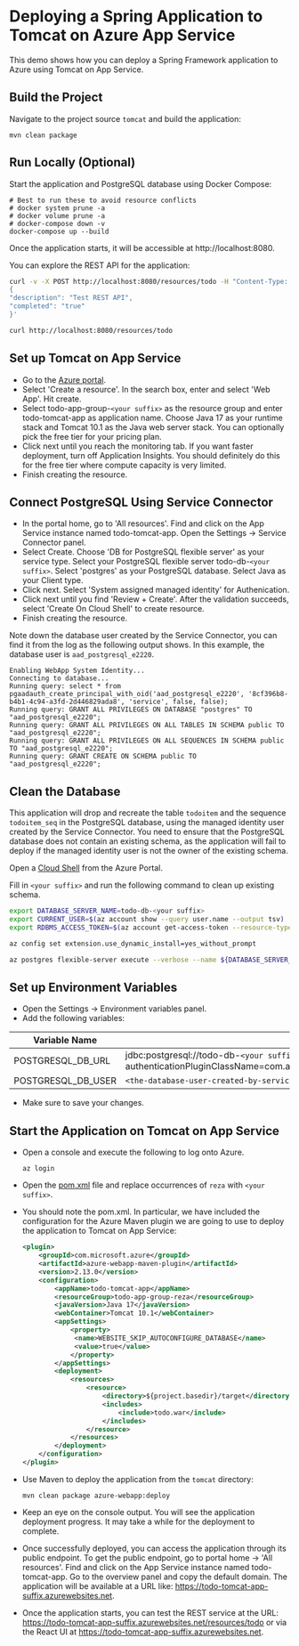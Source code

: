 # Deploying a Spring Application to Tomcat on Azure App Service
This demo shows how you can deploy a Spring Framework application to Azure using 
Tomcat on App Service.

## Build the Project
Navigate to the project source `tomcat` and build the application:

```
mvn clean package
```

## Run Locally (Optional)
Start the application and PostgreSQL database using Docker Compose:

```
# Best to run these to avoid resource conflicts
# docker system prune -a
# docker volume prune -a
# docker-compose down -v
docker-compose up --build
```

Once the application starts, it will be accessible at http://localhost:8080.

You can explore the REST API for the application:

```bash
curl -v -X POST http://localhost:8080/resources/todo -H "Content-Type: application/json" -d '
{
"description": "Test REST API",
"completed": "true"
}'

curl http://localhost:8080/resources/todo
```

## Set up Tomcat on App Service
* Go to the [Azure portal](http://portal.azure.com).
* Select 'Create a resource'. In the search box, enter and select 'Web App'. 
Hit create.
* Select todo-app-group-`<your suffix>` as the resource group and enter 
todo-tomcat-app as application name. Choose Java 17 as your runtime stack and 
Tomcat 10.1 as the Java web server stack. You can optionally pick the free tier for 
your pricing plan.
* Click next until you reach the monitoring tab. If you want faster deployment, 
turn off Application Insights. You should definitely do this for the free tier where 
compute capacity is very limited.
* Finish creating the resource.

## Connect PostgreSQL Using Service Connector
* In the portal home, go to 'All resources'. Find and click on the App Service 
instance named todo-tomcat-app. Open the Settings -> Service Connector panel.
* Select Create. Choose 'DB for PostgreSQL flexible server' as your service type. 
Select your PostgreSQL flexible server todo-db-`<your suffix>`. Select 
'postgres' as your PostgreSQL database. Select Java as your Client type.
* Click next. Select 'System assigned managed identity' for Authenication.
* Click next until you find 'Review + Create'. After the validation succeeds, 
select 'Create On Cloud Shell' to create resource.
* Finish creating the resource.

Note down the database user created by the Service Connector, you can find it from 
the log as the following output shows. In this example, the database user is 
`aad_postgresql_e2220`.

```
Enabling WebApp System Identity...
Connecting to database...
Running query: select * from pgaadauth_create_principal_with_oid('aad_postgresql_e2220', '8cf396b8-b4b1-4c94-a3fd-2d446829ada8', 'service', false, false);
Running query: GRANT ALL PRIVILEGES ON DATABASE "postgres" TO "aad_postgresql_e2220";
Running query: GRANT ALL PRIVILEGES ON ALL TABLES IN SCHEMA public TO "aad_postgresql_e2220";
Running query: GRANT ALL PRIVILEGES ON ALL SEQUENCES IN SCHEMA public TO "aad_postgresql_e2220";
Running query: GRANT CREATE ON SCHEMA public TO "aad_postgresql_e2220";
```

## Clean the Database
This application will drop and recreate the table `todoitem` and the sequence 
`todoitem_seq` in the PostgreSQL database, using the managed identity user created by 
the Service Connector. You need to ensure that the PostgreSQL database does not contain an 
existing schema, as the application will fail to deploy if the managed identity user 
is not the owner of the existing schema.

Open a [Cloud Shell](https://learn.microsoft.com/azure/cloud-shell/overview) from the Azure Portal.

Fill in `<your suffix>` and run the following command to clean up existing schema.

```bash
export DATABASE_SERVER_NAME=todo-db-<your suffix>
export CURRENT_USER=$(az account show --query user.name --output tsv)
export RDBMS_ACCESS_TOKEN=$(az account get-access-token --resource-type oss-rdbms --query accessToken --output tsv)
```

```bash
az config set extension.use_dynamic_install=yes_without_prompt

az postgres flexible-server execute --verbose --name ${DATABASE_SERVER_NAME} --admin-user ${CURRENT_USER} --admin-password ${RDBMS_ACCESS_TOKEN} --querytext "drop table if exists ToDoItem cascade;drop sequence if exists ToDoItem_SEQ;"
```

## Set up Environment Variables
* Open the Settings -> Environment variables panel.
* Add the following variables: 

| Variable Name | Value |
|---------------|-------|
| POSTGRESQL_DB_URL | jdbc:postgresql://todo-db-`<your suffix>`.postgres.database.azure.com:5432/postgres?authenticationPluginClassName=com.azure.identity.extensions.jdbc.postgresql.AzurePostgresqlAuthenticationPlugin&sslmode=require |
| POSTGRESQL_DB_USER | `<the-database-user-created-by-service-connector>` |

* Make sure to save your changes.

## Start the Application on Tomcat on App Service
* Open a console and execute the following to log onto Azure.

	```
	az login
	```

* Open the [pom.xml](pom.xml) file and replace occurrences of `reza` 
with `<your suffix>`.
* You should note the pom.xml. In particular, we have included the configuration for 
the Azure Maven plugin we are going to use to deploy the application to Tomcat on 
App Service:

   ```xml
   <plugin>
       <groupId>com.microsoft.azure</groupId>
       <artifactId>azure-webapp-maven-plugin</artifactId>
       <version>2.13.0</version>
       <configuration>
           <appName>todo-tomcat-app</appName>
           <resourceGroup>todo-app-group-reza</resourceGroup>
           <javaVersion>Java 17</javaVersion>
           <webContainer>Tomcat 10.1</webContainer>
           <appSettings>
               <property>
   	            <name>WEBSITE_SKIP_AUTOCONFIGURE_DATABASE</name>
   	            <value>true</value>
               </property>
           </appSettings>
           <deployment>
               <resources>
                   <resource>
                       <directory>${project.basedir}/target</directory>
                       <includes>
                           <include>todo.war</include>
                       </includes>
                   </resource>
               </resources>
           </deployment>
       </configuration>
   </plugin>
   ```

* Use Maven to deploy the application from the `tomcat` directory:

   ```
   mvn clean package azure-webapp:deploy
   ```

* Keep an eye on the console output. You will see the application deployment progress. 
It may take a while for the deployment to complete.
* Once successfully deployed, you can access the application through its public 
endpoint. To get the public endpoint, go to portal home -> 'All resources'. Find and 
click on the App Service instance named todo-tomcat-app. Go to the overview panel and 
copy the default domain. The application will be available at a URL 
like: https://todo-tomcat-app-suffix.azurewebsites.net.
* Once the application starts, you can test the REST service at the 
URL: https://todo-tomcat-app-suffix.azurewebsites.net/resources/todo or via 
the React UI at https://todo-tomcat-app-suffix.azurewebsites.net.
